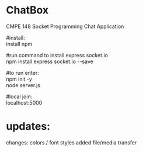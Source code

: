 # ChatBox
CMPE 148 Socket Programming Chat Application 

#install:  
install npm  

#run command to install express socket.io  
npm install express socket.io --save  

#to run enter:  
npm init -y  
node server.js

#local join:  
localhost:5000  

# updates:
changes:
colors / font styles
added file/media transfer
